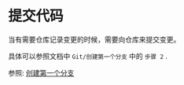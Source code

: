 # 提交代码

当有需要仓库记录变更的时候，需要向仓库来提交变更。

具体可以参照文档中 `Git/创建第一个分支` 中的 `步骤 2` .

参照: [创建第一个分支](../git/create_branch.md)
